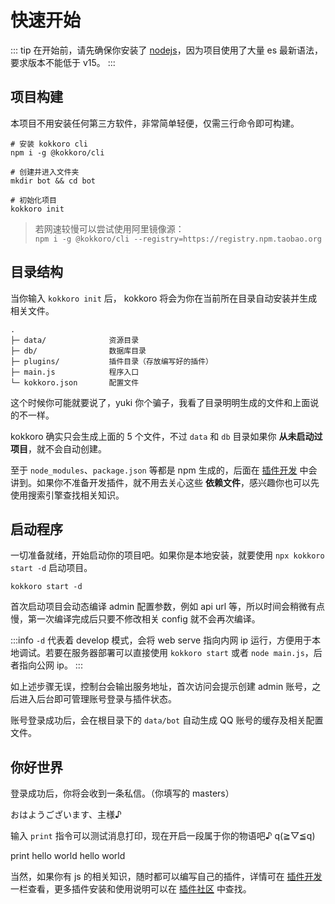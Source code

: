 # 快速开始

::: tip
在开始前，请先确保你安装了 [nodejs](https://nodejs.org/zh-cn/)，因为项目使用了大量 es 最新语法，要求版本不能低于 v15。
:::

## 项目构建

本项目不用安装任何第三方软件，非常简单轻便，仅需三行命令即可构建。

```shell:no-line-numbers
# 安装 kokkoro cli
npm i -g @kokkoro/cli

# 创建并进入文件夹
mkdir bot && cd bot

# 初始化项目
kokkoro init
```

> 若网速较慢可以尝试使用阿里镜像源：  
> `npm i -g @kokkoro/cli --registry=https://registry.npm.taobao.org`

## 目录结构

当你输入 `kokkoro init` 后， kokkoro 将会为你在当前所在目录自动安装并生成相关文件。

```tex:no-line-numbers
.
├─ data/              资源目录
├─ db/                数据库目录
├─ plugins/           插件目录（存放编写好的插件）
├─ main.js            程序入口
└─ kokkoro.json       配置文件
```

这个时候你可能就要说了，yuki 你个骗子，我看了目录明明生成的文件和上面说的不一样。

kokkoro 确实只会生成上面的 5 个文件，不过 `data` 和 `db` 目录如果你 **从未启动过项目**，就不会自动创建。

至于 `node_modules`、`package.json` 等都是 npm 生成的，后面在 [插件开发](/develop/example) 中会讲到。如果你不准备开发插件，就不用去关心这些 **依赖文件**，感兴趣你也可以先使用搜索引擎查找相关知识。

## 启动程序

一切准备就绪，开始启动你的项目吧。如果你是本地安装，就要使用 `npx kokkoro start -d` 启动项目。

```shell:no-line-numbers
kokkoro start -d
```

首次启动项目会动态编译 admin 配置参数，例如 api url 等，所以时间会稍微有点慢，第一次编译完成后只要不修改相关 config 就不会再次编译。

:::info
`-d` 代表着 develop 模式，会将 web serve 指向内网 ip 运行，方便用于本地调试。若要在服务器部署可以直接使用 `kokkoro start` 或者 `node main.js`，后者指向公网 ip。
:::

如上述步骤无误，控制台会输出服务地址，首次访问会提示创建 admin 账号，之后进入后台即可管理账号登录与插件状态。

账号登录成功后，会在根目录下的 `data/bot` 自动生成 QQ 账号的缓存及相关配置文件。

## 你好世界

登录成功后，你将会收到一条私信。（你填写的 masters）

<ChatPanel>
  <ChatMessage id="709289491">おはようございます、主様♪</ChatMessage>
</ChatPanel>

输入 `print` 指令可以测试消息打印，现在开启一段属于你的物语吧♪ q(≧▽≦q)

<ChatPanel>
  <ChatMessage id="2225151531">print hello world</ChatMessage>
  <ChatMessage id="709289491">hello world</ChatMessage>
</ChatPanel>

当然，如果你有 js 的相关知识，随时都可以编写自己的插件，详情可在 [插件开发](/develop/example) 一栏查看，更多插件安装和使用说明可以在 [插件社区](/plugin/awesome) 中查找。
